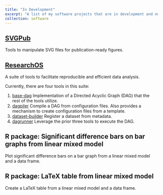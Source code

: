 ```yaml
---
title: "In Development"
excerpt: "A list of my software projects that are in development and not ready for unsupervised public access."
collection: software
---
```


## [SVGPub](https://github.com/mtillman14/SVGPub)

Tools to manipulate SVG files for publication-ready figures.

## [ResearchOS](https://github.com/ResearchOS/ResearchOS)

A suite of tools to facilitate reproducible and efficient data analysis. 

Currently, there are four tools in this suite:
1. [base-dag](https://github.com/ResearchOS/base-dag) Implementation of a Directed Acyclic Graph (DAG) that the rest of the tools utilize.
2. [dagpiler](https://github.com/ResearchOS/dagpiler) Compile a DAG from configuration files. Also provides a mechanism to create configuration files from a template.
3. [dataset-builder](https://github.com/ResearchOS/dataset-builder) Register a dataset from metadata.
4. [dagrunner](https://github.com/ResearchOS/dagrunner) Leverage the prior three tools to execute the DAG.

## R package: Significant difference bars on bar graphs from linear mixed model

Plot significant difference bars on a bar graph from a linear mixed model and a data frame.

## R package: LaTeX table from linear mixed model

Create a LaTeX table from a linear mixed model and a data frame.